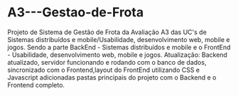 # A3---Gestao-de-Frota
Projeto de Sistema de Gestão de Frota da Avaliação A3 das UC's de Sistemas distribuídos e mobile/Usabilidade, desenvolvimento web, mobile e jogos. Sendo a parte BackEnd - Sistemas distribuídos e mobile e o FrontEnd - Usabilidade, desenvolvimento web, mobile e jogos.
Atualização: Backend atualizado, servidor funcionando e rodando com o banco de dados, sincronizado com o Frontend,layout do FrontEnd utilizando CSS e Javascript adicionadas pastas principais do projeto com o Backend e o Frontend completo.
